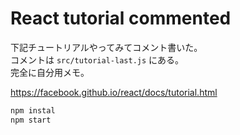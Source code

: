 # React tutorial commented

下記チュートリアルやってみてコメント書いた。  
コメントは `src/tutorial-last.js` にある。  
完全に自分用メモ。

https://facebook.github.io/react/docs/tutorial.html


```bash
npm instal
npm start
```
